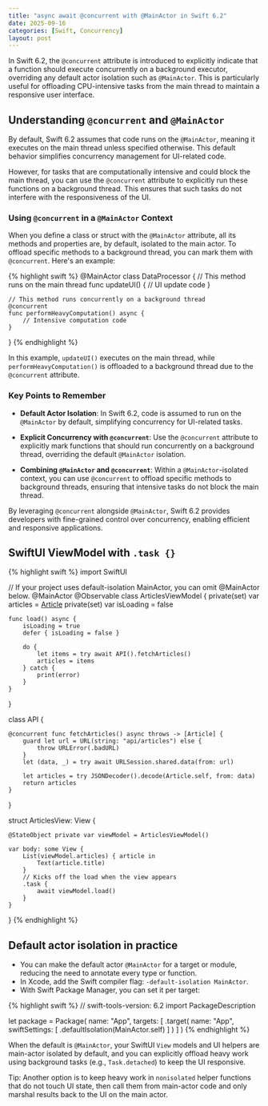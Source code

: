 ```yaml
---
title: "async await @concurrent with @MainActor in Swift 6.2"
date: 2025-09-16
categories: [Swift, Concurrency]
layout: post
---
```


In Swift 6.2, the `@concurrent` attribute is introduced to explicitly indicate that a function should execute concurrently on a background executor, overriding any default actor isolation such as `@MainActor`. This is particularly useful for offloading CPU-intensive tasks from the main thread to maintain a responsive user interface.

## Understanding `@concurrent` and `@MainActor`

By default, Swift 6.2 assumes that code runs on the `@MainActor`, meaning it executes on the main thread unless specified otherwise. This default behavior simplifies concurrency management for UI-related code.

However, for tasks that are computationally intensive and could block the main thread, you can use the `@concurrent` attribute to explicitly run these functions on a background thread. This ensures that such tasks do not interfere with the responsiveness of the UI.

### Using `@concurrent` in a `@MainActor` Context

When you define a class or struct with the `@MainActor` attribute, all its methods and properties are, by default, isolated to the main actor. To offload specific methods to a background thread, you can mark them with `@concurrent`. Here's an example:

{% highlight swift %}
@MainActor
class DataProcessor {
    // This method runs on the main thread
    func updateUI() {
        // UI update code
    }

    // This method runs concurrently on a background thread
    @concurrent
    func performHeavyComputation() async {
        // Intensive computation code
    }
}
{% endhighlight %}

In this example, `updateUI()` executes on the main thread, while `performHeavyComputation()` is offloaded to a background thread due to the `@concurrent` attribute.

### Key Points to Remember

- **Default Actor Isolation**: In Swift 6.2, code is assumed to run on the `@MainActor` by default, simplifying concurrency for UI-related tasks.

- **Explicit Concurrency with `@concurrent`**: Use the `@concurrent` attribute to explicitly mark functions that should run concurrently on a background thread, overriding the default `@MainActor` isolation.

- **Combining `@MainActor` and `@concurrent`**: Within a `@MainActor`-isolated context, you can use `@concurrent` to offload specific methods to background threads, ensuring that intensive tasks do not block the main thread.

By leveraging `@concurrent` alongside `@MainActor`, Swift 6.2 provides developers with fine-grained control over concurrency, enabling efficient and responsive applications.

## SwiftUI ViewModel with `.task {}`

{% highlight swift %}
import SwiftUI

// If your project uses default-isolation MainActor, you can omit @MainActor below.
@MainActor
@Observable
class ArticlesViewModel {
    private(set) var articles = [Article]()
    private(set) var isLoading = false

    func load() async {
        isLoading = true
        defer { isLoading = false }

        do {
            let items = try await API().fetchArticles()
            articles = items
        } catch {
            print(error)
        }
    }
}

class API {

    @concurrent func fetchArticles() async throws -> [Article] {
        guard let url = URL(string: "api/articles") else {
            throw URLError(.badURL)
        }
        let (data, _) = try await URLSession.shared.data(from: url)

        let articles = try JSONDecoder().decode(Article.self, from: data)
        return articles
    }
}

struct ArticlesView: View {

    @StateObject private var viewModel = ArticlesViewModel()

    var body: some View {
        List(viewModel.articles) { article in
            Text(article.title)
        }
        // Kicks off the load when the view appears
        .task {
            await viewModel.load()
        }
    }
}
{% endhighlight %}


## Default actor isolation in practice

- You can make the default actor `@MainActor` for a target or module, reducing the need to annotate every type or function.
- In Xcode, add the Swift compiler flag: `-default-isolation MainActor`.
- With Swift Package Manager, you can set it per target:

{% highlight swift %}
// swift-tools-version: 6.2
import PackageDescription

let package = Package(
    name: "App",
    targets: [
        .target(
            name: "App",
            swiftSettings: [
                .defaultIsolation(MainActor.self)
            ]
        )
    ]
)
{% endhighlight %}

When the default is `@MainActor`, your SwiftUI `View` models and UI helpers are main-actor isolated by default, and you can explicitly offload heavy work using background tasks (e.g., `Task.detached`) to keep the UI responsive.


Tip: Another option is to keep heavy work in `nonisolated` helper functions that do not touch UI state, then call them from main-actor code and only marshal results back to the UI on the main actor.
